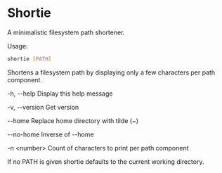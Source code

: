 # Shortie

A minimalistic filesystem path shortener.

Usage:

```bash
shortie [PATH]
```

Shortens a filesystem path by displaying only a few characters
per path component.

 -h, --help     Display this help message

 -v, --version  Get version

 --home         Replace home directory with tilde (~)

 --no-home      Inverse of --home

 -n &lt;number>     Count of characters to print per path component

If no PATH is given shortie defaults to the current working directory.
